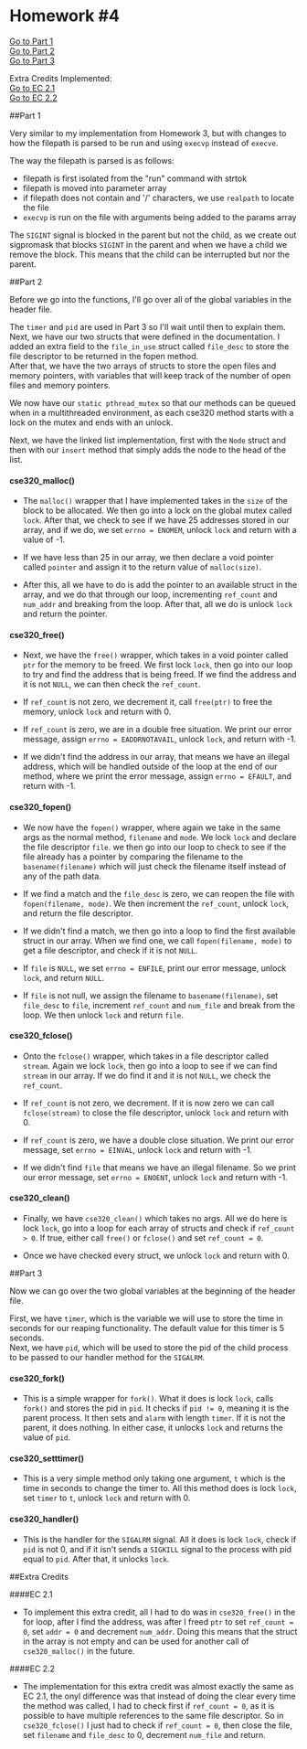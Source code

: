 # Homework #4

[Go to Part 1](#part-1)  
[Go to Part 2](#part-2)  
[Go to Part 3](#part-3)  

Extra Credits Implemented:  
[Go to EC 2.1](#EC-2.1)  
[Go to EC 2.2](#EC-2.2)  

##Part 1

Very similar to my implementation from Homework 3, but with changes to how the filepath is parsed to be run and using `execvp` instead of `execve`.

The way the filepath is parsed is as follows:
- filepath is first isolated from the "run" command with strtok
- filepath is moved into parameter array
- if filepath does not contain and '/' characters, we use `realpath` to locate the file
- `execvp` is run on the file with arguments being added to the params array
	
The `SIGINT` signal is blocked in the parent but not the child, as we create out sigpromask that blocks `SIGINT` in the parent and when we have a child we remove the block. This means that the child can be interrupted but nor the parent.

##Part 2

Before we go into the functions, I'll go over all of the global variables in the header file.

The `timer` and `pid` are used in Part 3 so I'll wait until then to explain them.  
Next, we have our two structs that were defined in the documentation. I added an extra field to the `file_in_use` struct called `file_desc` to store the file descriptor to be returned in the fopen method.  
After that, we have the two arrays of structs to store the open files and memory pointers, with variables that will keep track of the number of open files and memory pointers.

We now have our `static pthread_mutex` so that our methods can be queued when in a multithreaded environment, as each cse320 method starts with a lock on the mutex and ends with an unlock.

Next, we have the linked list implementation, first with the `Node` struct and then with our `insert` method that simply adds the node to the head of the list.

#### cse320_malloc()

- The `malloc()` wrapper that I have implemented takes in the `size` of the block to be allocated. We then go into a lock on the global mutex called `lock`. After that, we check to see if we have 25 addresses stored in our array, and if we do, we set `errno = ENOMEM`, unlock `lock` and return with a value of -1. 

- If we have less than 25 in our array, we then declare a void pointer called `pointer` and assign it to the return value of `malloc(size)`. 

- After this, all we have to do is add the pointer to an available struct in the array, and we do that through our loop, incrementing `ref_count` and `num_addr` and breaking from the loop. After that, all we do is unlock `lock` and return the pointer.

#### cse320_free()

- Next, we have the `free()` wrapper, which takes in a void pointer called `ptr` for the memory to be freed. We first lock `lock`, then go into our loop to try and find the address that is being freed. If we find the address and it is not `NULL`, we can then check the `ref_count`.

- If `ref_count` is not zero, we decrement it, call `free(ptr)` to free the memory, unlock `lock` and return with 0.  
- If `ref_count` is zero, we are in a double free situation. We print our error message, assign `errno = EADDRNOTAVAIL`, unlock `lock`, and return with -1. 

- If we didn't find the address in our array, that means we have an illegal address, which will be handled outside of the loop at the end of our method, where we print the error message, assign `errno = EFAULT`, and return with -1.
	
#### cse320_fopen()

- We now have the `fopen()` wrapper, where again we take in the same args as the normal method, `filename` and `mode`. We lock `lock` and declare the file descriptor `file`. we then go into our loop to check to see if the file already has a pointer by comparing the filename to the `basename(filename)` which will just check the filename itself instead of any of the path data. 

- If we find a match and the `file_desc` is zero, we can reopen the file with `fopen(filename, mode)`. We then increment the `ref_count`, unlock `lock`, and return the file descriptor.

- If we didn't find a match, we then go into a loop to find the first available struct in our array. When we find one, we call `fopen(filename, mode)` to get a file descriptor, and check if it is not `NULL`.  
- If `file` is `NULL`, we set `errno = ENFILE`, print our error message, unlock `lock`, and return `NULL`.  
- If `file` is not null, we assign the filename to `basename(filename)`, set `file_desc` to `file`, increment `ref_count` and `num_file` and break from the loop. We then unlock `lock` and return `file`.

#### cse320_fclose()

- Onto the `fclose()` wrapper, which takes in a file descriptor called `stream`. Again we lock `lock`, then go into a loop to see if we can find `stream` in our array. If we do find it and it is not `NULL`, we check the `ref_count`.

- If `ref_count` is not zero, we decrement. If it is now zero we can call `fclose(stream)` to close the file descriptor, unlock `lock` and return with 0.  
- If `ref_count` is zero, we have a double close situation. We print our error message, set `errno = EINVAL`, unlock `lock` and return with -1.

- If we didn't find `file` that means we have an illegal filename. So we print our error message, set `errno = ENOENT`, unlock `lock` and return with -1.

#### cse320_clean()

- Finally, we have `cse320_clean()` which takes no args. All we do here is lock `lock`, go into a loop for each array of structs and check if `ref_count > 0`. If true, either call `free()` or `fclose()` and set `ref_count = 0`.

- Once we have checked every struct, we unlock `lock` and return with 0.

##Part 3

Now we can go over the two global variables at the beginning of the header file.

First, we have `timer`, which is the variable we will use to store the time in seconds for our reaping functionality. The default value for this timer is 5 seconds.  
Next, we have `pid`, which will be used to store the pid of the child process to be passed to our handler method for the `SIGALRM`.

#### cse320_fork()

- This is a simple wrapper for `fork()`. What it does is lock `lock`, calls `fork()` and stores the pid in `pid`. It checks if `pid != 0`, meaning it is the parent process. It then sets and `alarm` with length `timer`. If it is not the parent, it does nothing. In either case, it unlocks `lock` and returns the value of `pid`.

#### cse320_setttimer()

- This is a very simple method only taking one argument, `t` which is the time in seconds to change the timer to. All this method does is lock `lock`, set `timer` to `t`, unlock `lock` and return with 0.

#### cse320_handler()

- This is the handler for the `SIGALRM` signal. All it does is lock `lock`, check if `pid` is not 0, and if it isn't sends a `SIGKILL` signal to the process with pid equal to `pid`. After that, it unlocks `lock`.


##Extra Credits

####EC 2.1

- To implement this extra credit, all I had to do was in `cse320_free()` in the for loop, after I find the address, was after I freed `ptr` to set `ref_count = 0`, set `addr = 0` and decrement `num_addr`. Doing this means that the struct in the array is not empty and can be used for another call of `cse320_malloc()` in the future.

####EC 2.2

- The implementation for this extra credit was almost exactly the same as EC 2.1, the onyl difference was that instead of doing the clear every time the method was called, I had to check first if `ref_count = 0`, as it is possible to have multiple references to the same file descriptor. So in `cse320_fclose()` I just had to check if `ref_count = 0`, then close the file, set `filename` and `file_desc` to 0, decrement `num_file` and return.
